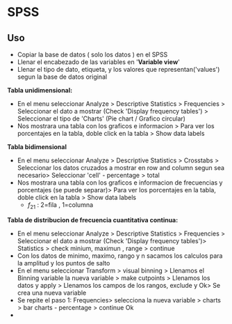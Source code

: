 
# SPSS

## Uso

- Copiar la base de datos ( solo los datos ) en el SPSS
- Llenar el encabezado de las variables en '**Variable view**'
- Llenar el tipo de dato, etiqueta, y los valores que representan('values') segun la base de datos original

**Tabla unidimensional:**

- En el menu seleccionar Analyze > Descriptive Statistics > Frequencies > Seleccionar el dato a mostrar (Check 'Display frequency tables') > Seleccionar el tipo de 'Charts' (Pie chart / Grafico circular)
- Nos mostrara una tabla con los graficos e informacion > Para ver los porcentajes en la tabla, doble click en la tabla > Show data labels

**Tabla bidimensional**

- En el menu seleccionar Analyze > Descriptive Statistics > Crosstabs > Seleccionar los datos cruzados a mostrar en row and column segun sea necesario> Seleccionar 'cell' - percentage > total
- Nos mostrara una tabla con los graficos e informacion de frecuencias y porcentajes (se puede separar)> Para ver los porcentajes en la tabla, doble click en la tabla > Show data labels
	- $f_{21}$ : 2=fila , 1=columna 

**Tabla de distribucion de frecuencia cuantitativa continua:**

- En el menu seleccionar Analyze > Descriptive Statistics > Frequencies > Seleccionar el dato a mostrar (Check 'Display frequency tables')> Statistics > check minium, maximun , range > continue
- Con los datos de minimo, maximo, rango y n sacamos los calculos para la amplitud y los puntos de salto
- En el menu seleccionar Transform > visual binning > Llenamos el Binning variable la nueva variable > make cutpoints > Llenamos los datos y apply > Llenamos los campos de los rangos, exclude y Ok> Se crea una nueva variable
- Se repite el paso 1: Frequencies> selecciona la nueva variable > charts > bar charts - percentage > continue Ok
- 